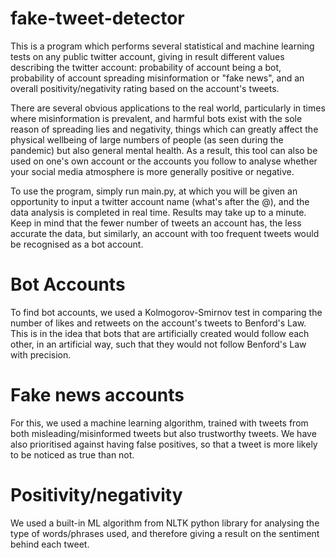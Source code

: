 # fake-tweet-detector

This is a program which performs several statistical and machine learning tests on any public twitter account, giving in result different values describing the twitter account: probability of account being a bot, probability of account spreading misinformation or "fake news", and an overall positivity/negativity rating based on the account's tweets.

There are several obvious applications to the real world, particularly in times where misinformation is prevalent, and harmful bots exist with the sole reason of spreading lies and negativity, things which can greatly affect the physical wellbeing of large numbers of people (as seen during the pandemic) but also general mental health.
    As a result, this tool can also be used on one's own account or the accounts you follow to analyse whether your social media atmosphere is more generally positive or negative. 

To use the program, simply run main.py, at which you will be given an opportunity to input a twitter account name (what's after the @), and the data analysis is completed in real time. Results may take up to a minute.
Keep in mind that the fewer number of tweets an account has, the less accurate the data, but similarly, an account with too frequent tweets would be recognised as a bot account.

# Bot Accounts
To find bot accounts, we used a Kolmogorov-Smirnov test in comparing the number of likes and retweets on the account's tweets to Benford's Law. This is in the idea that bots that are artificially created would follow each other, in an artificial way, such that they would not follow Benford's Law with precision.

# Fake news accounts
For this, we used a machine learning algorithm, trained with tweets from both misleading/misinformed tweets but also trustworthy tweets. We have also prioritised against having false positives, so that a tweet is more likely to be noticed as true than not.

# Positivity/negativity
We used a built-in ML algorithm from NLTK python library for analysing the type of words/phrases used, and therefore giving a result on the sentiment behind each tweet.